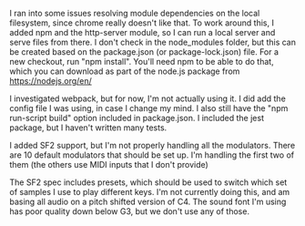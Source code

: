 I ran into some issues resolving module dependencies on the local filesystem, since chrome really doesn't like that.
To work around this, I added npm and the http-server module, so I can run a local server and serve files from there.
I don't check in the node_modules folder, but this can be created based on the package.json (or package-lock.json) file. For a new checkout, run "npm install". You'll need npm to be able to do that, which you can download as part of the node.js package from https://nodejs.org/en/

I investigated webpack, but for now, I'm not actually using it. I did add the config file I was using, in case I change my mind. I also still have the "npm run-script build" option included in package.json.
I included the jest package, but I haven't written many tests.

I added SF2 support, but I'm not properly handling all the modulators. There are 10 default modulators that should be set up. I'm handling the first two of them (the others use MIDI inputs that I don't provide)

The SF2 spec includes presets, which should be used to switch which set of samples I use to play different keys. I'm not currently doing this, and am basing all audio on a pitch shifted version of C4. The sound font I'm using has poor quality down below G3, but we don't use any of those.

